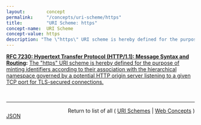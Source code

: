 ```yaml
---
layout:        concept
permalink:     "/concepts/uri-scheme/https"
title:         "URI Scheme: https"
concept-name:  URI Scheme
concept-value: https
description: "The \"https\" URI scheme is hereby defined for the purpose of minting identifiers according to their association with the hierarchical namespace governed by a potential HTTP origin server listening to a given TCP port for TLS-secured connections."
---
```


**[RFC 7230: Hypertext Transfer Protocol (HTTP/1.1): Message Syntax and Routing](/specs/IETF/RFC/7230 "The Hypertext Transfer Protocol (HTTP) is an application-level protocol for distributed, collaborative, hypertext information systems. HTTP has been in use by the World Wide Web global information initiative since 1990. This document provides an overview of HTTP architecture and its associated terminology, defines the &#34;http&#34; and &#34;https&#34; Uniform Resource Identifier (URI) schemes, defines the HTTP/1.1 message syntax and parsing requirements, and describes general security concerns for implementations."):** [The "https" URI scheme is hereby defined for the purpose of minting identifiers according to their association with the hierarchical namespace governed by a potential HTTP origin server listening to a given TCP port for TLS-secured connections.](http://tools.ietf.org/html/rfc7230#section-2.7.2 "Read documentation for URI Scheme &#34;https&#34;")

<br/>
<hr/>

<p style="float : left"><a href="./https.json" title="JSON representing this particular Web Concept value">JSON</a></p>
<p style="text-align: right">Return to list of all ( <a href="../uri-scheme/">URI Schemes</a> | <a href="../">Web Concepts</a> )</p>
